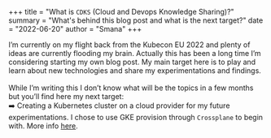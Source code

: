 +++
title = "What is `CDKS` (Cloud and Devops Knowledge Sharing)?"
summary = "What's behind this blog post and what is the next target?"
date = "2022-06-20"
author = "Smana"
+++

I’m currently on my flight back from the Kubecon EU 2022 and plenty of ideas are currently flooding my brain. Actually this has been a long time I’m considering starting my own blog post. My main target here is to play and learn about new technologies and share my experimentations and findings.
<br>
<br>
While I’m writing this I don’t know what will be the topics in a few months but you’ll find here my next target:
<br>
:arrow_right: Creating a Kubernetes cluster on a cloud provider for my future experimentations. I chose to use GKE provision through `Crossplane` to begin with. More info [here](crossplane_k3d/index.md).
